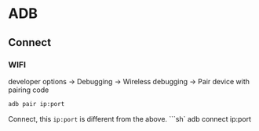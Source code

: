 # ADB

## Connect

### WIFI

developer options -> Debugging -> Wireless debugging -> Pair device with pairing code 

```sh
adb pair ip:port
```

Connect, this `ip:port` is different from the above.
```sh`
adb connect ip:port
```

